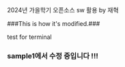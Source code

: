 2024년 가을학기 오픈소스 sw 활용 by 재혁

###This is how it's modified.###

  test for terminal

### sample1에서 수정 중입니다 !!! ###